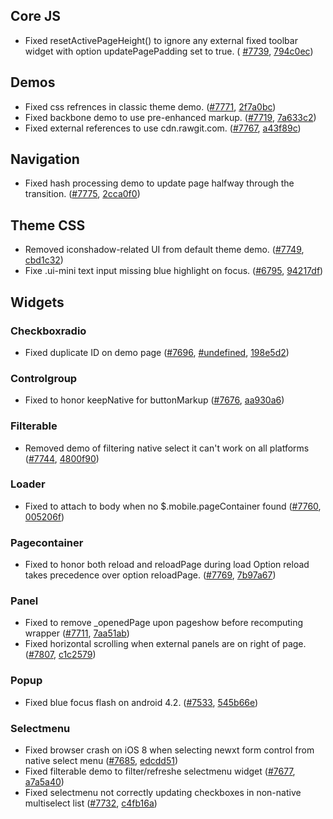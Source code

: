 <script>{
	"title": "jQuery Mobile 1.4.5 Changelog"
}</script>

## Core JS

* Fixed resetActivePageHeight() to ignore any external fixed toolbar widget with option updatePagePadding set to true. ( [#7739](http://github.com/jquery/jquery-mobile/commit/794c0ecdfaa611851e4b84dd7304d6cc103d7f9e), [794c0ec](http://github.com/jquery/jquery-mobile/commit/794c0ecdfaa611851e4b84dd7304d6cc103d7f9e))

## Demos

* Fixed css refrences in classic theme demo. ([#7771](http://github.com/jquery/jquery-mobile/issues/7771), [2f7a0bc](http://github.com/jquery/jquery-mobile/commit/2f7a0bc3fa60ccf54d14181a6d8623a89b15122e))
* Fixed backbone demo to use pre-enhanced markup. ([#7719](http://github.com/jquery/jquery-mobile/issues/7719), [7a633c2](http://github.com/jquery/jquery-mobile/commit/7a633c2d01765b3c9272388b80dddd0527ee92b2))
* Fixed external references to use cdn.rawgit.com. ([#7767](http://github.com/jquery/jquery-mobile/issues/7767), [a43f89c](http://github.com/jquery/jquery-mobile/commit/a43f89cb27cc1b762a2ac61f05d6e2d841c24430))

## Navigation

* Fixed hash processing demo to update page halfway through the transition. ([#7775](http://github.com/jquery/jquery-mobile/issues/7775), [2cca0f0](http://github.com/jquery/jquery-mobile/commit/2cca0f08d59c8223a9cb6d13b5d2a43ace0ee725))

## Theme CSS

* Removed iconshadow-related UI from default theme demo. ([#7749](http://github.com/jquery/jquery-mobile/issues/7749), [cbd1c32](http://github.com/jquery/jquery-mobile/commit/cbd1c32af45822c7d61248ab29f7c52148645731))
* Fixe .ui-mini text input missing blue highlight on focus. ([#6795](http://github.com/jquery/jquery-mobile/issues/6795), [94217df](http://github.com/jquery/jquery-mobile/commit/94217dfe0a46629c29c3e3623d428adf52ea54fe))

## Widgets

### Checkboxradio

* Fixed duplicate ID on demo page ([#7696](http://github.com/jquery/jquery-mobile/issues/7696), [#undefined](http://github.com/jquery/jquery-mobile/issues/undefined), [198e5d2](http://github.com/jquery/jquery-mobile/commit/198e5d244335fafdc457d6fac8529b1b420d4d45))

### Controlgroup

* Fixed to honor keepNative for buttonMarkup ([#7676](http://github.com/jquery/jquery-mobile/issues/7676), [aa930a6](http://github.com/jquery/jquery-mobile/commit/aa930a694aefeba2797019e65f20a95fc7993a00))

### Filterable

* Removed demo of filtering native select it can't work on all platforms ([#7744](http://github.com/jquery/jquery-mobile/issues/7744), [4800f90](http://github.com/jquery/jquery-mobile/commit/4800f90745a65ce722eb70832aa5764f99592482))

### Loader

* Fixed to attach to body when no $.mobile.pageContainer found ([#7760](http://github.com/jquery/jquery-mobile/issues/7760), [005206f](http://github.com/jquery/jquery-mobile/commit/005206f6e196813f2517e0aedbe071bc4445d06d))

### Pagecontainer

* Fixed to honor both reload and reloadPage during load Option reload takes precedence over option reloadPage. ([#7769](http://github.com/jquery/jquery-mobile/issues/7769), [7b97a67](http://github.com/jquery/jquery-mobile/commit/7b97a67a0d7b95c0ff09869a5baaee4e274fc50d))

### Panel

* Fixed to remove _openedPage upon pageshow before recomputing wrapper ([#7711](http://github.com/jquery/jquery-mobile/issues/7711), [7aa51ab](http://github.com/jquery/jquery-mobile/commit/7aa51ab86848e603a57281e0a869ffac92019821))
* Fixed horizontal scrolling when external panels are on right of page. ([#7807](http://github.com/jquery/jquery-mobile/issues/7807), [c1c2579](http://github.com/jquery/jquery-mobile/commit/c1c25796c40390dabf77fceddf40c34b316f7c46))

### Popup

* Fixed blue focus flash on android 4.2. ([#7533](http://github.com/jquery/jquery-mobile/issues/7533), [545b66e](http://github.com/jquery/jquery-mobile/commit/545b66e44acee0cf996823f37e9b40b401c960d0))

### Selectmenu

* Fixed browser crash on iOS 8 when selecting newxt form control from native select menu ([#7685](http://github.com/jquery/jquery-mobile/issues/7685), [edcdd51](http://github.com/jquery/jquery-mobile/commit/edcdd51c5cc1812427babde1dd596222b3fa5983))
* Fixed filterable demo to filter/refreshe selectmenu widget ([#7677](http://github.com/jquery/jquery-mobile/issues/7677), [a7a5a40](http://github.com/jquery/jquery-mobile/commit/a7a5a40f06f118e6fbc19ea0234cd1fdf51b6381))
* Fixed selectmenu not correctly updating checkboxes in non-native multiselect list ([#7732](http://github.com/jquery/jquery-mobile/issues/7732), [c4fb16a](http://github.com/jquery/jquery-mobile/commit/c4fb16a4321dfe430ca010737ff4b45025404bfb))
